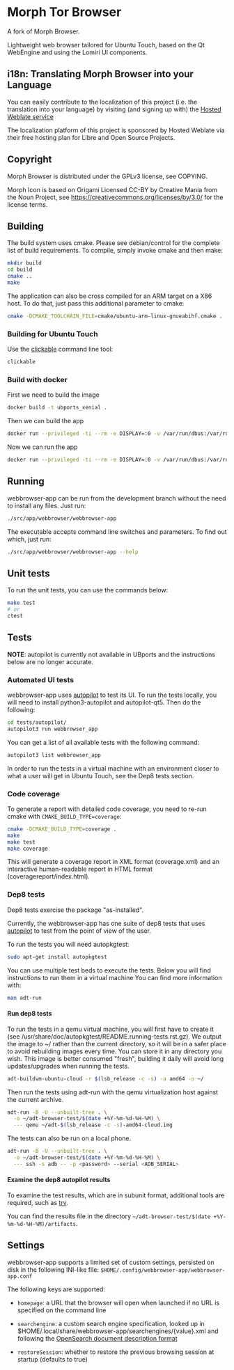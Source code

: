 # Morph Tor Browser

A fork of Morph Browser.

Lightweight web browser tailored for Ubuntu Touch, based on the Qt WebEngine
and using the Lomiri UI components.

## i18n: Translating Morph Browser into your Language

You can easily contribute to the localization of this project (i.e. the
translation into your language) by visiting (and signing up with) the
[Hosted Weblate service](https://hosted.weblate.org/projects/lomiri/morph-tor-browser)

The localization platform of this project is sponsored by Hosted Weblate
via their free hosting plan for Libre and Open Source Projects.

## Copyright

Morph Browser is distributed under the GPLv3 license, see COPYING.

Morph Icon is based on Origami Licensed CC-BY by Creative Mania from the Noun
Project, see https://creativecommons.org/licenses/by/3.0/ for the license
terms.

## Building

The build system uses cmake. Please see debian/control for the complete list of
build requirements.  To compile, simply invoke cmake and then make:

```sh
mkdir build
cd build
cmake ..
make
```

The application can also be cross compiled for an ARM target on a X86 host.
To do that, just pass this additional parameter to cmake:

```sh
cmake -DCMAKE_TOOLCHAIN_FILE=cmake/ubuntu-arm-linux-gnueabihf.cmake .
```

### Building for Ubuntu Touch

Use the [clickable](https://clickable-ut.dev/en/latest/) command line tool:

```sh
clickable
```

### Build with docker

First we need to build the image

```sh
docker build -t ubports_xenial .
```

Then we can build the app

```sh
docker run --privileged -ti --rm -e DISPLAY=:0 -v /var/run/dbus:/var/run/dbus -v /tmp/.X11-unix:/tmp/.X11-unix -v `pwd`:/home/developer/ubports_build ubports_xenial bash -c "cmake . && make"
```

Now we can run the app

```sh
docker run --privileged -ti --rm -e DISPLAY=:0 -v /var/run/dbus:/var/run/dbus -v /tmp/.X11-unix:/tmp/.X11-unix -v `pwd`:/home/developer/ubports_build ubports_xenial bash -c "./src/app/webbrowser/webbrowser-app"
```

## Running

webbrowser-app can be run from the development branch without the need to
install any files. Just run:

```sh
./src/app/webbrowser/webbrowser-app
```

The executable accepts command line switches and parameters. To find out which,
just run:

```sh
./src/app/webbrowser/webbrowser-app --help
```

## Unit tests

To run the unit tests, you can use the commands below:

```sh
make test
# or
ctest
```

## Tests

**NOTE**: autopilot is currently not available in UBports and the instructions
below are no longer accurate.

### Automated UI tests

webbrowser-app uses [autopilot](https://launchpad.net/autopilot) to test its UI.
To run the tests locally, you will need to install python3-autopilot and
autopilot-qt5.
Then do the following:

```sh
cd tests/autopilot/
autopilot3 run webbrowser_app
```

You can get a list of all available tests with the following command:

```sh
autopilot3 list webbrowser_app
```

In order to run the tests in a virtual machine with an environment closer to
what a user will get in Ubuntu Touch, see the Dep8 tests section.

### Code coverage

To generate a report with detailed code coverage, you need to re-run cmake with
`CMAKE_BUILD_TYPE=coverage`:

```sh
cmake -DCMAKE_BUILD_TYPE=coverage .
make
make test
make coverage
```

This will generate a coverage report in XML format (coverage.xml) and an
interactive human-readable report in HTML format (coveragereport/index.html).

### Dep8 tests

Dep8 tests exercise the package "as-installed".

Currently, the webbrowser-app has one suite of dep8 tests that uses
[autopilot](https://launchpad.net/autopilot) to test from the point of view of
the user.

To run the tests you will need autopkgtest:

```sh
sudo apt-get install autopkgtest
```

You can use multiple test beds to execute the tests. Below you will find
instructions to run them in a virtual machine
You can find more information with:

```sh
man adt-run
```

#### Run dep8 tests

To run the tests in a qemu virtual machine, you will first have to create it
(see /usr/share/doc/autopkgtest/README.running-tests.rst.gz). We output the
image to ~/ rather than the current directory, so it will be in a safer
place to avoid rebuilding images every time. You can store it in any
directory you wish. This image is better consumed "fresh", building it daily
will avoid long updates/upgrades when running the tests.

```sh
adt-buildvm-ubuntu-cloud -r $(lsb_release -c -s) -a amd64 -o ~/
```

Then run the tests using adt-run with the qemu virtualization host against
the current archive.

```sh
adt-run -B -U --unbuilt-tree . \
  -o ~/adt-browser-test/$(date +%Y-%m-%d-%H-%M) \
  --- qemu ~/adt-$(lsb_release -c -s)-amd64-cloud.img
```

The tests can also be run on a local phone.

```sh
adt-run -B -U --unbuilt-tree . \
  -o ~/adt-browser-test/$(date +%Y-%m-%d-%H-%M) \
  --- ssh -s adb -- -p <password> --serial <ADB_SERIAL>
```

#### Examine the dep8 autopilot results

To examine the test results, which are in subunit format, additional tools are
required, such as [trv](https://launchpad.net/trv).

You can find the results file in the directory
`~/adt-browser-test/$(date +%Y-%m-%d-%H-%M)/artifacts`.

## Settings

webbrowser-app supports a limited set of custom settings, persisted on disk in
the following INI-like file: `$HOME/.config/webbrowser-app/webbrowser-app.conf`

The following keys are supported:

- `homepage`: a URL that the browser will open when launched if no URL is
  specified on the command line

- `searchengine`: a custom search engine specification, looked up in
  $HOME/.local/share/webbrowser-app/searchengines/{value}.xml and following
  the [OpenSearch document description format](http://www.opensearch.org/Specifications/OpenSearch/1.1)

- `restoreSession`: whether to restore the previous browsing session at startup
  (defaults to true)
